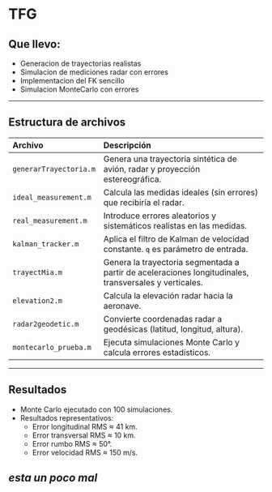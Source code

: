 # TFG
## Que llevo:
- Generacion de trayectorias realistas
- Simulacion de mediciones radar con errores
- Implementacion del FK sencillo
- Simulacion MonteCarlo con errores
---
## Estructura de archivos

| Archivo | Descripción |
|:--------|:------------|
| `generarTrayectoria.m` | Genera una trayectoria sintética de avión, radar y proyección estereográfica. |
| `ideal_measurement.m` | Calcula las medidas ideales (sin errores) que recibiría el radar. |
| `real_measurement.m` | Introduce errores aleatorios y sistemáticos realistas en las medidas. |
| `kalman_tracker.m` | Aplica el filtro de Kalman de velocidad constante. `q` es parámetro de entrada. |
| `trayectMia.m` | Genera la trayectoria segmentada a partir de aceleraciones longitudinales, transversales y verticales. |
| `elevation2.m` | Calcula la elevación radar hacia la aeronave. |
| `radar2geodetic.m` | Convierte coordenadas radar a geodésicas (latitud, longitud, altura). |
| `montecarlo_prueba.m` | Ejecuta simulaciones Monte Carlo y calcula errores estadísticos. |

---

## Resultados

- Monte Carlo ejecutado con 100 simulaciones.
- Resultados representativos:
  - Error longitudinal RMS ≈ 41 km.
  - Error transversal RMS ≈ 10 km.
  - Error rumbo RMS ≈ 50°.
  - Error velocidad RMS ≈ 150 m/s.


*esta un poco mal*
---